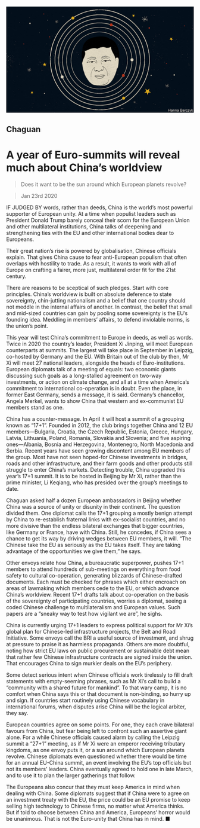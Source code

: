 ![](./images/20200125_CND000_0.jpg)

## Chaguan

# A year of Euro-summits will reveal much about China’s worldview

> Does it want to be the sun around which European planets revolve?

> Jan 23rd 2020

IF JUDGED BY words, rather than deeds, China is the world’s most powerful supporter of European unity. At a time when populist leaders such as President Donald Trump barely conceal their scorn for the European Union and other multilateral institutions, China talks of deepening and strengthening ties with the EU and other international bodies dear to Europeans.

Their great nation’s rise is powered by globalisation, Chinese officials explain. That gives China cause to fear anti-European populism that often overlaps with hostility to trade. As a result, it wants to work with all of Europe on crafting a fairer, more just, multilateral order fit for the 21st century.

There are reasons to be sceptical of such pledges. Start with core principles. China’s worldview is built on absolute deference to state sovereignty, chin-jutting nationalism and a belief that one country should not meddle in the internal affairs of another. In contrast, the belief that small and mid-sized countries can gain by pooling some sovereignty is the EU’s founding idea. Meddling in members’ affairs, to defend inviolable norms, is the union’s point.

This year will test China’s commitment to Europe in deeds, as well as words. Twice in 2020 the country’s leader, President Xi Jinping, will meet European counterparts at summits. The largest will take place in September in Leipzig, co-hosted by Germany and the EU. With Britain out of the club by then, Mr Xi will meet 27 national leaders, alongside the heads of Euro-institutions. European diplomats talk of a meeting of equals: two economic giants discussing such goals as a long-stalled agreement on two-way investments, or action on climate change, and all at a time when America’s commitment to international co-operation is in doubt. Even the place, in former East Germany, sends a message, it is said. Germany’s chancellor, Angela Merkel, wants to show China that western and ex-communist EU members stand as one.

China has a counter-message. In April it will host a summit of a grouping known as “17+1”. Founded in 2012, the club brings together China and 12 EU members—Bulgaria, Croatia, the Czech Republic, Estonia, Greece, Hungary, Latvia, Lithuania, Poland, Romania, Slovakia and Slovenia; and five aspiring ones—Albania, Bosnia and Herzegovina, Montenegro, North Macedonia and Serbia. Recent years have seen growing discontent among EU members of the group. Most have not seen hoped-for Chinese investments in bridges, roads and other infrastructure, and their farm goods and other products still struggle to enter China’s markets. Detecting trouble, China upgraded this year’s 17+1 summit. It is to be hosted in Beijing by Mr Xi, rather than the prime minister, Li Keqiang, who has presided over the group’s meetings to date.

Chaguan asked half a dozen European ambassadors in Beijing whether China was a source of unity or disunity in their continent. The question divided them. One diplomat calls the 17+1 grouping a mostly benign attempt by China to re-establish fraternal links with ex-socialist countries, and no more divisive than the endless bilateral exchanges that bigger countries, like Germany or France, have with China. Still, he concedes, if China sees a chance to get its way by driving wedges between EU members, it will. “The Chinese take the EU as seriously as the EU takes itself. They are taking advantage of the opportunities we give them,” he says.

Other envoys relate how China, a bureaucratic superpower, pushes 17+1 members to attend hundreds of sub-meetings on everything from food safety to cultural co-operation, generating blizzards of Chinese-drafted documents. Each must be checked for phrases which either encroach on areas of lawmaking which members cede to the EU, or which advance China’s worldview. Recent 17+1 drafts talk about co-operation on the basis of the sovereignty of participating countries, worries a diplomat, seeing a coded Chinese challenge to multilateralism and European values. Such papers are a “sneaky way to test how vigilant we are”, he sighs.

China is currently urging 17+1 leaders to express political support for Mr Xi’s global plan for Chinese-led infrastructure projects, the Belt and Road Initiative. Some envoys call the BRI a useful source of investment, and shrug at pressure to praise it as harmless propaganda. Others are more doubtful, noting how strict EU laws on public procurement or sustainable debt mean that rather few Chinese infrastructure contracts are signed inside the union. That encourages China to sign murkier deals on the EU’s periphery.

Some detect serious intent when Chinese officials work tirelessly to fill draft statements with empty-seeming phrases, such as Mr Xi’s call to build a “community with a shared future for mankind”. To that wary camp, it is no comfort when China says this or that document is non-binding, so hurry up and sign. If countries start routinely using Chinese vocabulary in international forums, when disputes arise China will be the logical arbiter, they say.

European countries agree on some points. For one, they each crave bilateral favours from China, but fear being left to confront such an assertive giant alone. For a while Chinese officials caused alarm by calling the Leipzig summit a “27+1” meeting, as if Mr Xi were an emperor receiving tributary kingdoms, as one envoy puts it, or a sun around which European planets revolve. Chinese diplomats even questioned whether there would be time for an annual EU-China summit, an event involving the EU’s top officials but not its members’ leaders. China eventually agreed to hold one in late March, and to use it to plan the larger gatherings that follow.

The Europeans also concur that they must keep America in mind when dealing with China. Some diplomats suggest that if China were to agree on an investment treaty with the EU, the price could be an EU promise to keep selling high technology to Chinese firms, no matter what America thinks. But if told to choose between China and America, Europeans’ horror would be unanimous. That is not the Euro-unity that China has in mind. ■